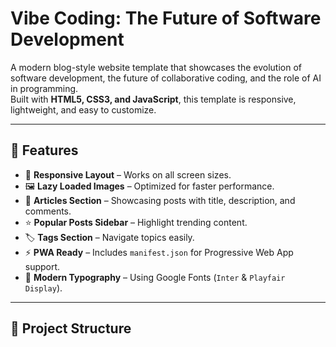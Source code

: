 # Vibe Coding: The Future of Software Development  

A modern blog-style website template that showcases the evolution of software development, the future of collaborative coding, and the role of AI in programming.  
Built with **HTML5, CSS3, and JavaScript**, this template is responsive, lightweight, and easy to customize.  

---

## 🚀 Features
- 📱 **Responsive Layout** – Works on all screen sizes.  
- 🖼️ **Lazy Loaded Images** – Optimized for faster performance.  
- 📰 **Articles Section** – Showcasing posts with title, description, and comments.  
- ⭐ **Popular Posts Sidebar** – Highlight trending content.  
- 🏷️ **Tags Section** – Navigate topics easily.  
- ⚡ **PWA Ready** – Includes `manifest.json` for Progressive Web App support.  
- 🎨 **Modern Typography** – Using Google Fonts (`Inter` & `Playfair Display`).  

---

## 📂 Project Structure